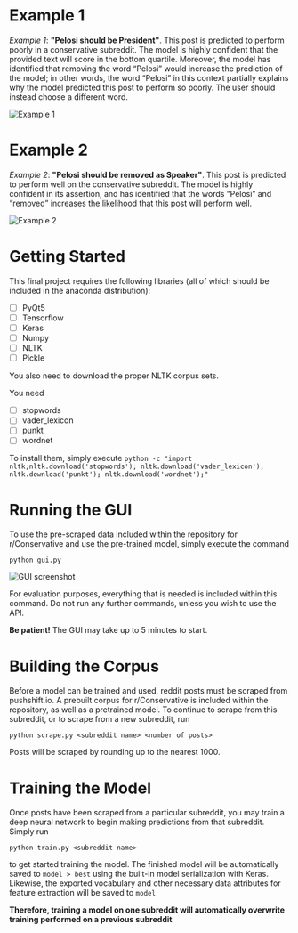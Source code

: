 # Example 1

*Example 1*: **"Pelosi should be President"**. This post is predicted to perform poorly in a conservative subreddit. The model is highly confident that the provided text will score in the bottom quartile. Moreover, the model has identified that removing the word “Pelosi” would increase the prediction of the model; in other words, the word “Pelosi” in this context partially explains why the model predicted this post to perform so poorly. The user should instead choose a different word.

![Example 1](https://i.ibb.co/7QDj6xw/image6.png)

# Example 2
 
*Example 2*: **"Pelosi should be removed as Speaker"**. This post is predicted to perform well on the conservative subreddit. The model is highly confident in its assertion, and has identified that the words “Pelosi” and “removed” increases the likelihood that this post will perform well.

![Example 2](https://i.ibb.co/tm5SM21/image1.png)

# Getting Started

This final project requires the following libraries (all of which should be included in the anaconda distribution):

 - [ ] PyQt5
 - [ ] Tensorflow
 - [ ] Keras
 - [ ] Numpy
 - [ ] NLTK
 - [ ] Pickle

You also need to download the proper NLTK corpus sets. 

You need
 - [ ] stopwords
 - [ ] vader_lexicon
 - [ ] punkt
 - [ ] wordnet

To install them, simply execute
`python -c "import nltk;nltk.download('stopwords');
nltk.download('vader_lexicon');
nltk.download('punkt');
nltk.download('wordnet');"`
 
# Running the GUI

To use the pre-scraped data included within the repository for r/Conservative and use the pre-trained model, simply execute the command

`python gui.py`

![GUI screenshot](https://i.ibb.co/G7WRrkZ/GUI.png)

For evaluation purposes, everything that is needed is included within this command. Do not run any further commands, unless you wish to use the API.

**Be patient!** The GUI may take up to 5 minutes to start.

# Building the Corpus

Before a model can be trained and used, reddit posts must be scraped from pushshift.io. A prebuilt corpus for r/Conservative is included within the repository, as well as a pretrained model. To continue to scrape from this subreddit, or to scrape from a new subreddit, run 

    python scrape.py <subreddit name> <number of posts>


Posts will be scraped by rounding up to the nearest 1000.

# Training the Model

Once posts have been scraped from a particular subreddit, you may train a deep neural network to begin making predictions from that subreddit. Simply run

    python train.py <subreddit name>

to get started training the model. The finished model will be automatically saved to `model > best` using the built-in model serialization with Keras. Likewise, the exported vocabulary and other necessary data attributes for feature extraction will be saved to `model` 

**Therefore, training a model on one subreddit will automatically overwrite training performed on a previous subreddit**


